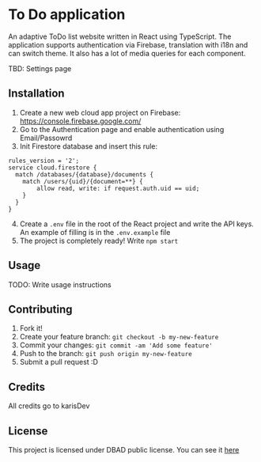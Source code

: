 # To Do application

An adaptive ToDo list website written in React using TypeScript. The application supports authentication via Firebase, translation with i18n and can switch theme. It also has a lot of media queries for each component.

TBD: Settings page

## Installation

1. Create a new web cloud app project on Firebase: https://console.firebase.google.com/
2. Go to the Authentication page and enable authentication using Email/Passowrd
3. Init Firestore database and insert this rule:

```
rules_version = '2';
service cloud.firestore {
  match /databases/{database}/documents {
  	match /users/{uid}/{document=**} {
    	allow read, write: if request.auth.uid == uid;
    }
  }
}
```

4. Create a `.env` file in the root of the React project and write the API keys. An example of filling is in the `.env.example` file
5. The project is completely ready! Write `npm start`

## Usage

TODO: Write usage instructions

## Contributing

1. Fork it!
2. Create your feature branch: `git checkout -b my-new-feature`
3. Commit your changes: `git commit -am 'Add some feature'`
4. Push to the branch: `git push origin my-new-feature`
5. Submit a pull request :D

## Credits

All credits go to karisDev

## License

This project is licensed under DBAD public license. You can see it [here](LICENSE.md)
